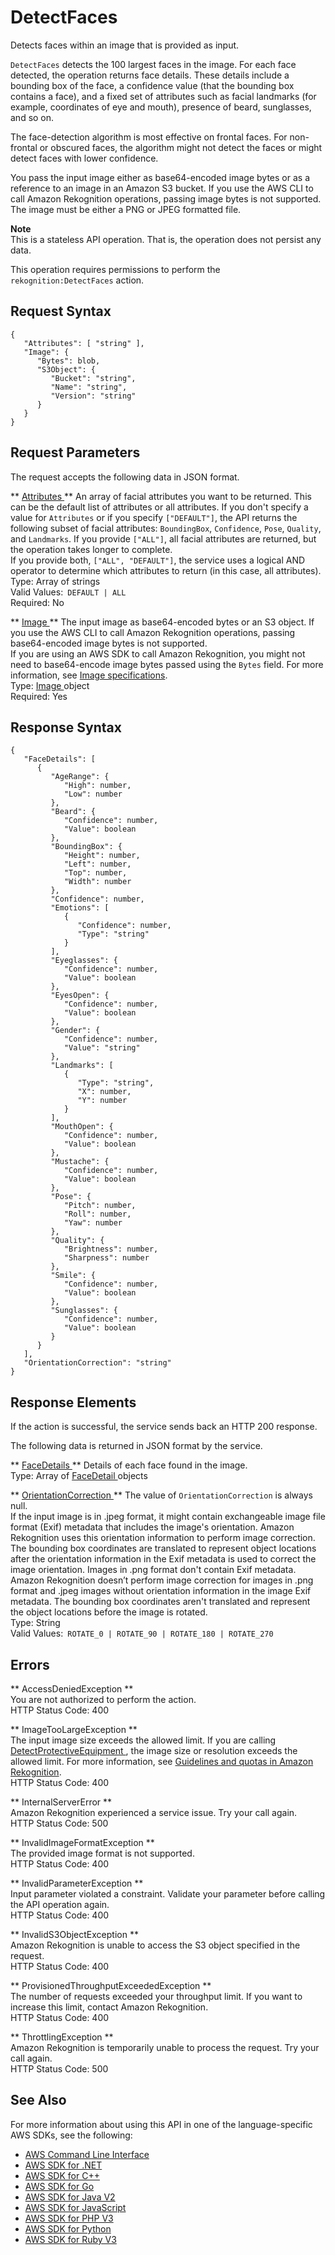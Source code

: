 # DetectFaces<a name="API_DetectFaces"></a>

Detects faces within an image that is provided as input\.

 `DetectFaces` detects the 100 largest faces in the image\. For each face detected, the operation returns face details\. These details include a bounding box of the face, a confidence value \(that the bounding box contains a face\), and a fixed set of attributes such as facial landmarks \(for example, coordinates of eye and mouth\), presence of beard, sunglasses, and so on\. 

The face\-detection algorithm is most effective on frontal faces\. For non\-frontal or obscured faces, the algorithm might not detect the faces or might detect faces with lower confidence\. 

You pass the input image either as base64\-encoded image bytes or as a reference to an image in an Amazon S3 bucket\. If you use the AWS CLI to call Amazon Rekognition operations, passing image bytes is not supported\. The image must be either a PNG or JPEG formatted file\. 

**Note**  
This is a stateless API operation\. That is, the operation does not persist any data\.

This operation requires permissions to perform the `rekognition:DetectFaces` action\. 

## Request Syntax<a name="API_DetectFaces_RequestSyntax"></a>

```
{
   "Attributes": [ "string" ],
   "Image": { 
      "Bytes": blob,
      "S3Object": { 
         "Bucket": "string",
         "Name": "string",
         "Version": "string"
      }
   }
}
```

## Request Parameters<a name="API_DetectFaces_RequestParameters"></a>

The request accepts the following data in JSON format\.

 ** [ Attributes ](#API_DetectFaces_RequestSyntax) **   <a name="rekognition-DetectFaces-request-Attributes"></a>
An array of facial attributes you want to be returned\. This can be the default list of attributes or all attributes\. If you don't specify a value for `Attributes` or if you specify `["DEFAULT"]`, the API returns the following subset of facial attributes: `BoundingBox`, `Confidence`, `Pose`, `Quality`, and `Landmarks`\. If you provide `["ALL"]`, all facial attributes are returned, but the operation takes longer to complete\.  
If you provide both, `["ALL", "DEFAULT"]`, the service uses a logical AND operator to determine which attributes to return \(in this case, all attributes\)\.   
Type: Array of strings  
Valid Values:` DEFAULT | ALL`   
Required: No

 ** [ Image ](#API_DetectFaces_RequestSyntax) **   <a name="rekognition-DetectFaces-request-Image"></a>
The input image as base64\-encoded bytes or an S3 object\. If you use the AWS CLI to call Amazon Rekognition operations, passing base64\-encoded image bytes is not supported\.   
If you are using an AWS SDK to call Amazon Rekognition, you might not need to base64\-encode image bytes passed using the `Bytes` field\. For more information, see [Image specifications](images-information.md)\.  
Type: [ Image ](API_Image.md) object  
Required: Yes

## Response Syntax<a name="API_DetectFaces_ResponseSyntax"></a>

```
{
   "FaceDetails": [ 
      { 
         "AgeRange": { 
            "High": number,
            "Low": number
         },
         "Beard": { 
            "Confidence": number,
            "Value": boolean
         },
         "BoundingBox": { 
            "Height": number,
            "Left": number,
            "Top": number,
            "Width": number
         },
         "Confidence": number,
         "Emotions": [ 
            { 
               "Confidence": number,
               "Type": "string"
            }
         ],
         "Eyeglasses": { 
            "Confidence": number,
            "Value": boolean
         },
         "EyesOpen": { 
            "Confidence": number,
            "Value": boolean
         },
         "Gender": { 
            "Confidence": number,
            "Value": "string"
         },
         "Landmarks": [ 
            { 
               "Type": "string",
               "X": number,
               "Y": number
            }
         ],
         "MouthOpen": { 
            "Confidence": number,
            "Value": boolean
         },
         "Mustache": { 
            "Confidence": number,
            "Value": boolean
         },
         "Pose": { 
            "Pitch": number,
            "Roll": number,
            "Yaw": number
         },
         "Quality": { 
            "Brightness": number,
            "Sharpness": number
         },
         "Smile": { 
            "Confidence": number,
            "Value": boolean
         },
         "Sunglasses": { 
            "Confidence": number,
            "Value": boolean
         }
      }
   ],
   "OrientationCorrection": "string"
}
```

## Response Elements<a name="API_DetectFaces_ResponseElements"></a>

If the action is successful, the service sends back an HTTP 200 response\.

The following data is returned in JSON format by the service\.

 ** [ FaceDetails ](#API_DetectFaces_ResponseSyntax) **   <a name="rekognition-DetectFaces-response-FaceDetails"></a>
Details of each face found in the image\.   
Type: Array of [ FaceDetail ](API_FaceDetail.md) objects

 ** [ OrientationCorrection ](#API_DetectFaces_ResponseSyntax) **   <a name="rekognition-DetectFaces-response-OrientationCorrection"></a>
The value of `OrientationCorrection` is always null\.  
If the input image is in \.jpeg format, it might contain exchangeable image file format \(Exif\) metadata that includes the image's orientation\. Amazon Rekognition uses this orientation information to perform image correction\. The bounding box coordinates are translated to represent object locations after the orientation information in the Exif metadata is used to correct the image orientation\. Images in \.png format don't contain Exif metadata\.  
Amazon Rekognition doesn’t perform image correction for images in \.png format and \.jpeg images without orientation information in the image Exif metadata\. The bounding box coordinates aren't translated and represent the object locations before the image is rotated\.   
Type: String  
Valid Values:` ROTATE_0 | ROTATE_90 | ROTATE_180 | ROTATE_270` 

## Errors<a name="API_DetectFaces_Errors"></a>

 ** AccessDeniedException **   
You are not authorized to perform the action\.  
HTTP Status Code: 400

 ** ImageTooLargeException **   
The input image size exceeds the allowed limit\. If you are calling [ DetectProtectiveEquipment ](API_DetectProtectiveEquipment.md), the image size or resolution exceeds the allowed limit\. For more information, see [Guidelines and quotas in Amazon Rekognition](limits.md)\.   
HTTP Status Code: 400

 ** InternalServerError **   
Amazon Rekognition experienced a service issue\. Try your call again\.  
HTTP Status Code: 500

 ** InvalidImageFormatException **   
The provided image format is not supported\.   
HTTP Status Code: 400

 ** InvalidParameterException **   
Input parameter violated a constraint\. Validate your parameter before calling the API operation again\.  
HTTP Status Code: 400

 ** InvalidS3ObjectException **   
Amazon Rekognition is unable to access the S3 object specified in the request\.  
HTTP Status Code: 400

 ** ProvisionedThroughputExceededException **   
The number of requests exceeded your throughput limit\. If you want to increase this limit, contact Amazon Rekognition\.  
HTTP Status Code: 400

 ** ThrottlingException **   
Amazon Rekognition is temporarily unable to process the request\. Try your call again\.  
HTTP Status Code: 500

## See Also<a name="API_DetectFaces_SeeAlso"></a>

For more information about using this API in one of the language\-specific AWS SDKs, see the following:
+  [ AWS Command Line Interface](https://docs.aws.amazon.com/goto/aws-cli/rekognition-2016-06-27/DetectFaces) 
+  [ AWS SDK for \.NET](https://docs.aws.amazon.com/goto/DotNetSDKV3/rekognition-2016-06-27/DetectFaces) 
+  [ AWS SDK for C\+\+](https://docs.aws.amazon.com/goto/SdkForCpp/rekognition-2016-06-27/DetectFaces) 
+  [ AWS SDK for Go](https://docs.aws.amazon.com/goto/SdkForGoV1/rekognition-2016-06-27/DetectFaces) 
+  [ AWS SDK for Java V2](https://docs.aws.amazon.com/goto/SdkForJavaV2/rekognition-2016-06-27/DetectFaces) 
+  [ AWS SDK for JavaScript](https://docs.aws.amazon.com/goto/AWSJavaScriptSDK/rekognition-2016-06-27/DetectFaces) 
+  [ AWS SDK for PHP V3](https://docs.aws.amazon.com/goto/SdkForPHPV3/rekognition-2016-06-27/DetectFaces) 
+  [ AWS SDK for Python](https://docs.aws.amazon.com/goto/boto3/rekognition-2016-06-27/DetectFaces) 
+  [ AWS SDK for Ruby V3](https://docs.aws.amazon.com/goto/SdkForRubyV3/rekognition-2016-06-27/DetectFaces) 